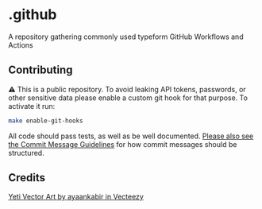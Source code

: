 # .github
A repository gathering commonly used typeform GitHub Workflows and Actions

## Contributing
⚠️ This is a public repository. To avoid leaking API tokens, passwords, or other sensitive data please enable a custom git hook for that purpose. To activate it run:
```bash
make enable-git-hooks
```

All code should pass tests, as well as be well documented. [Please also see the Commit Message Guidelines](CONTRIBUTING.MD) for how commit messages should be structured.

## Credits

[Yeti Vector Art by ayaankabir in Vecteezy](https://www.vecteezy.com/vector-art/125972-yeti-vector)
